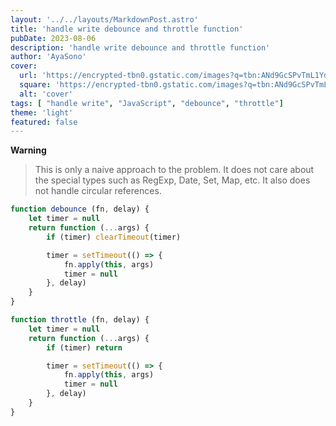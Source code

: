 ```yaml
---
layout: '../../layouts/MarkdownPost.astro'
title: 'handle write debounce and throttle function'
pubDate: 2023-08-06
description: 'handle write debounce and throttle function'
author: 'AyaSono'
cover:
  url: 'https://encrypted-tbn0.gstatic.com/images?q=tbn:ANd9GcSPvTmL1YdTOToOkJ2ZJfeZ2Ki1MsKkHN0i800o4JMr3wEK_EJmCfJQX4EOsIt-o2iR7OQ&usqp=CAU'
  square: 'https://encrypted-tbn0.gstatic.com/images?q=tbn:ANd9GcSPvTmL1YdTOToOkJ2ZJfeZ2Ki1MsKkHN0i800o4JMr3wEK_EJmCfJQX4EOsIt-o2iR7OQ&usqp=CAU'
  alt: 'cover'
tags: [ "handle write", "JavaScript", "debounce", "throttle"]
theme: 'light'
featured: false
---
```


**Warning**

> This is only a naive approach to the problem. It does not care about the special types such as RegExp, Date, Set, Map,
etc. It also does not handle circular references.

```js
function debounce (fn, delay) {
	let timer = null
	return function (...args) {
		if (timer) clearTimeout(timer)

		timer = setTimeout(() => {
			fn.apply(this, args)
			timer = null
		}, delay)
	}
}
```

```js
function throttle (fn, delay) {
	let timer = null
	return function (...args) {
		if (timer) return

		timer = setTimeout(() => {
			fn.apply(this, args)
			timer = null
		}, delay)
	}
}
```
